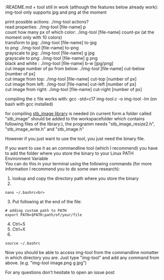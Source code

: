:README.md + tool still in work (although the features below already work): <br>
img-tool only supports jpg and png at the moment

print possible actions: ./img-tool actions? <br>
read properties: ./img-tool [file-name] p <br>
count how many px of which color: ./img-tool [file-name] count-px (at the moment only with 10 colors) <br>
transform to jpg: ./img-tool [file-name] to-jpg <br>
to png: ./img-tool [file-name] to-png <br>
grayscale to jpg: ./img-tool [file-name] g jpg <br>
grayscale to png: ./img-tool [file-name] g png <br>
black and white : ./img-tool [file-name] b-w [jpg/png] <br>
cut image number of px from below: ./img-tool [file-name] cut-below [number of px]<br>
cut image from top: ./img-tool [file-name] cut-top [number of px]<br>
cut image from left: ./img-tool [file-name] cut-left [number of px] <br>
cut image from right: ./img-tool [file-name] cut-right [number of px] <br>

compiling the c file works with: gcc -std=c17 img-tool.c -o img-tool -lm (on bash with gcc installed)

for compiling [stb_image library](https://github.com/nothings/stb) is needed (in current form a folder called "stb_image" should be added to the workspacefolder which contains following files of the library:), the programm needs "stb_image_resize2.h", "stb_image_write.h" and "stb_image.h"

However if you just want to use the tool, you just need the binary file.

If you want to use it as an commandline tool (which I recommend) you have to add the folder where you store the binary to your Linux PATH Environment Variable<br>
You can do this in your terminal using the following commands (for more information I recommend you to do some own research):<br>
1. lookup and copy the directory path where you store the binary<br>
2. 
```
nano ~/.bashrc<br>
```
3. Put following at the end of the file:
```
# adding custom path to PATH
export PATH=$PATH:path/of/your/file
```
4. Ctrl+S<br>
5. Ctrl+X<br>
6.
```
source ~/.bashrc
```
Now you should be able to access img-tool from the commandline nomatter in which directory you are. Just type "img-tool" and add any command from above. (e.g. "img-tool image.png g jpg")<br>

For any questions don't hesitate to open an issue post


